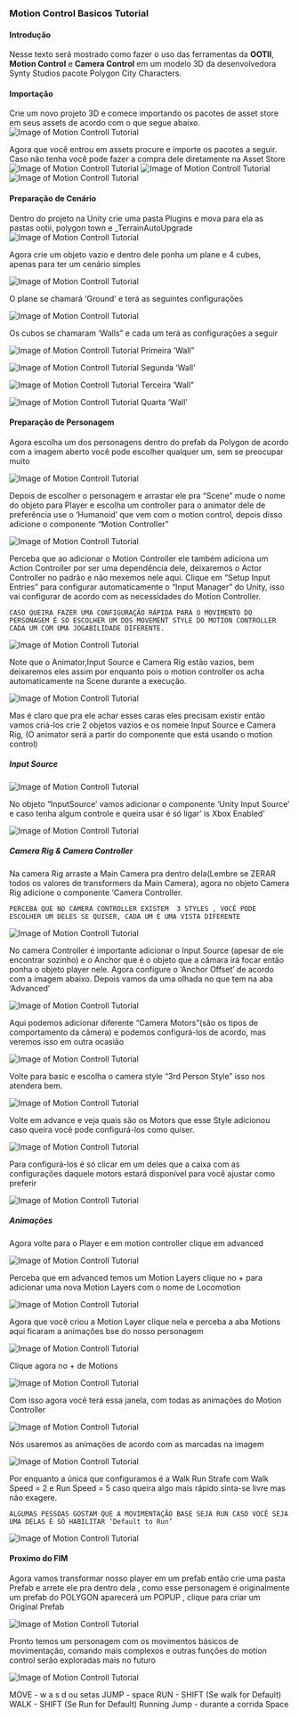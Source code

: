 
### Motion Control Basicos Tutorial

#### Introdução
Nesse texto será mostrado como fazer o uso das ferramentas da **OOTII**, **Motion Control** e **Camera Control**  em um modelo 3D da  desenvolvedora Synty Studios pacote Polygon City Characters.

#### Importação
Crie um novo projeto 3D e comece importando os pacotes de asset store em seus assets de acordo com o que  segue abaixo.
![Image of Motion Controll Tutorial](https://raw.githubusercontent.com/feldavol/unity_tutorials/master/motion_control_polygon/images/01.PNG)

Agora que você entrou em assets procure e importe os pacotes a seguir. Caso não tenha você pode fazer a compra dele diretamente na Asset Store
![Image of Motion Controll Tutorial](https://raw.githubusercontent.com/feldavol/unity_tutorials/master/motion_control_polygon/images/02.PNG)
![Image of Motion Controll Tutorial](https://raw.githubusercontent.com/feldavol/unity_tutorials/master/motion_control_polygon/images/03.PNG)
![Image of Motion Controll Tutorial](https://raw.githubusercontent.com/feldavol/unity_tutorials/master/motion_control_polygon/images/04.PNG)

#### Preparação de Cenário
Dentro do projeto na Unity crie uma pasta Plugins e mova para ela as pastas ootii, polygon town e _TerrainAutoUpgrade
![Image of Motion Controll Tutorial](https://raw.githubusercontent.com/feldavol/unity_tutorials/master/motion_control_polygon/images/05.PNG)

Agora crie um objeto vazio e dentro dele ponha um plane e 4 cubes, apenas para ter um cenário simples

![Image of Motion Controll Tutorial](https://raw.githubusercontent.com/feldavol/unity_tutorials/master/motion_control_polygon/images/06.PNG)

O plane se chamará ‘Ground’ e terá as seguintes configurações

![Image of Motion Controll Tutorial](https://raw.githubusercontent.com/feldavol/unity_tutorials/master/motion_control_polygon/images/07.PNG)

Os cubos se chamaram ‘Walls” e cada um terá as configurações a seguir

![Image of Motion Controll Tutorial](https://raw.githubusercontent.com/feldavol/unity_tutorials/master/motion_control_polygon/images/08.PNG)
Primeira ‘Wall”

![Image of Motion Controll Tutorial](https://raw.githubusercontent.com/feldavol/unity_tutorials/master/motion_control_polygon/images/09.PNG)
Segunda ‘Wall’

![Image of Motion Controll Tutorial](https://raw.githubusercontent.com/feldavol/unity_tutorials/master/motion_control_polygon/images/10.PNG)
Terceira ‘Wall”

![Image of Motion Controll Tutorial](https://raw.githubusercontent.com/feldavol/unity_tutorials/master/motion_control_polygon/images/11.PNG)
Quarta ‘Wall’

#### Preparação de Personagem

Agora escolha um dos personagens dentro do prefab da Polygon de acordo com a imagem aberto você pode escolher qualquer um, sem se preocupar muito

![Image of Motion Controll Tutorial](https://raw.githubusercontent.com/feldavol/unity_tutorials/master/motion_control_polygon/images/12.PNG)

Depois de escolher o personagem  e arrastar ele pra “Scene” mude o nome do objeto para Player e escolha um controller para o animator dele de preferência  use o ‘Humanoid’ que vem com o motion control, depois disso adicione o componente “Motion Controller”

![Image of Motion Controll
Tutorial](https://raw.githubusercontent.com/feldavol/unity_tutorials/master/motion_control_polygon/images/13.PNG)

Perceba que ao adicionar o Motion Controller ele também adiciona um Action Controller por ser uma dependência dele, deixaremos o Actor Controller no padrão e não mexemos nele aqui.  Clique em “Setup Input Entries” para configurar automaticamente o “Input Manager” do Unity, isso vai configurar de acordo com as necessidades do Motion Controller.

 `CASO QUEIRA FAZER UMA CONFIGURAÇÃO RÁPIDA PARA O MOVIMENTO DO PERSONAGEM É SO ESCOLHER UM DOS MOVEMENT STYLE DO MOTION CONTROLLER CADA UM COM UMA JOGABILIDADE DIFERENTE.`
 
![Image of Motion Controll Tutorial](https://raw.githubusercontent.com/feldavol/unity_tutorials/master/motion_control_polygon/images/14.PNG)

 Note que o Animator,Input Source e Camera Rig estão vazios, bem deixaremos eles assim por enquanto pois o motion controller os acha automaticamente na Scene durante a execução.
 
![Image of Motion Controll Tutorial](https://raw.githubusercontent.com/feldavol/unity_tutorials/master/motion_control_polygon/images/15.PNG)

Mas é claro que pra ele achar esses caras eles precisam existir então vamos criá-los crie 2 objetos vazios e os nomeie Input Source e Camera Rig, (O animator será a partir do componente que está usando o motion control)

##### Input Source

![Image of Motion Controll Tutorial](https://raw.githubusercontent.com/feldavol/unity_tutorials/master/motion_control_polygon/images/16.PNG)

No objeto “InputSource’ vamos adicionar o componente ‘Unity Input Source’ e caso tenha algum controle e queira usar é só ligar’ is Xbox Enabled’

![Image of Motion Controll Tutorial](https://raw.githubusercontent.com/feldavol/unity_tutorials/master/motion_control_polygon/images/17.PNG)

##### Camera Rig & Camera Controller

Na camera Rig arraste a Main Camera pra dentro dela(Lembre se ZERAR todos os valores de transformers da Main Camera), agora no objeto Camera Rig adicione o componente ‘Camera Controller.

`PERCEBA QUE NO CAMERA CONTROLLER EXISTEM  3 STYLES , VOCÊ PODE ESCOLHER UM DELES SE QUISER, CADA UM É UMA VISTA DIFERENTE `

![Image of Motion Controll Tutorial](https://raw.githubusercontent.com/feldavol/unity_tutorials/master/motion_control_polygon/images/18.PNG)

No camera Controller é importante adicionar o Input Source (apesar de ele encontrar sozinho) e o Anchor que é o objeto que a câmara irá focar então ponha o objeto player nele. Agora configure o ‘Anchor Offset’ de acordo com a imagem abaixo. Depois vamos da uma olhada no que tem na aba ‘Advanced’

![Image of Motion Controll Tutorial](https://raw.githubusercontent.com/feldavol/unity_tutorials/master/motion_control_polygon/images/19.PNG)

Aqui podemos adicionar diferente “Camera Motors”(são os tipos de comportamento da câmera) e podemos configurá-los de acordo, mas veremos isso em outra ocasião

![Image of Motion Controll Tutorial](https://raw.githubusercontent.com/feldavol/unity_tutorials/master/motion_control_polygon/images/19a.PNG)

Volte para basic e escolha o camera style “3rd Person Style” isso nos atendera bem.

![Image of Motion Controll Tutorial](https://raw.githubusercontent.com/feldavol/unity_tutorials/master/motion_control_polygon/images/20.PNG)

Volte em advance e veja quais são os Motors que esse Style adicionou caso queira você pode configurá-los como quiser.

![Image of Motion Controll Tutorial](https://raw.githubusercontent.com/feldavol/unity_tutorials/master/motion_control_polygon/images/20a.PNG)

Para configurá-los é só clicar em um deles que a caixa com as configurações daquele motors estará disponível para você ajustar como preferir

![Image of Motion Controll Tutorial](https://raw.githubusercontent.com/feldavol/unity_tutorials/master/motion_control_polygon/images/20b.PNG)

##### Animações

Agora volte para o Player e em motion controller clique em advanced 

![Image of Motion Controll Tutorial](https://raw.githubusercontent.com/feldavol/unity_tutorials/master/motion_control_polygon/images/21.PNG)

Perceba que em advanced temos um Motion Layers clique no + para adicionar uma nova Motion Layers com o nome de Locomotion

![Image of Motion Controll Tutorial](https://raw.githubusercontent.com/feldavol/unity_tutorials/master/motion_control_polygon/images/21a.PNG)

Agora que você criou a Motion Layer clique nela e perceba a aba Motions aqui ficaram a animações bse do nosso personagem

![Image of Motion Controll Tutorial](https://raw.githubusercontent.com/feldavol/unity_tutorials/master/motion_control_polygon/images/21c.PNG)

Clique agora no + de Motions

![Image of Motion Controll Tutorial](https://raw.githubusercontent.com/feldavol/unity_tutorials/master/motion_control_polygon/images/21d.PNG)

Com isso agora você terá essa janela, com todas as animações do Motion Controller

![Image of Motion Controll Tutorial](https://raw.githubusercontent.com/feldavol/unity_tutorials/master/motion_control_polygon/images/22.PNG)


Nós usaremos as animações de acordo com as marcadas na imagem

![Image of Motion Controll Tutorial](https://raw.githubusercontent.com/feldavol/unity_tutorials/master/motion_control_polygon/images/22a.PNG)

Por enquanto a única que configuramos é a Walk Run Strafe com Walk Speed  =  2 e Run Speed = 5 caso queira algo mais rápido sinta-se livre mas não exagere.

`ALGUMAS PESSOAS GOSTAM QUE A MOVIMENTAÇÃO BASE SEJA RUN CASO VOCÊ SEJA UMA DELAS É SÓ HABILITAR ‘Default to Run’`

![Image of Motion Controll Tutorial](https://raw.githubusercontent.com/feldavol/unity_tutorials/master/motion_control_polygon/images/23.PNG)

#### Proximo do FIM
Agora vamos transformar nosso player em um prefab então crie uma pasta Prefab e arrete ele pra dentro dela , como esse personagem é originalmente um prefab do POLYGON aparecerá um POPUP , clique para criar um Original Prefab

![Image of Motion Controll Tutorial](https://raw.githubusercontent.com/feldavol/unity_tutorials/master/motion_control_polygon/images/EXTRA.PNG)

Pronto temos um personagem com os movimentos básicos de movimentação, comando mais complexos e outras funções do motion control serão exploradas mais no futuro

![Image of Motion Controll Tutorial](https://raw.githubusercontent.com/feldavol/unity_tutorials/master/motion_control_polygon/images/24.PNG)

MOVE  - w a s d  ou setas 
JUMP - space
RUN  - SHIFT (Se walk for Default)
WALK  - SHIFT (Se Run for Default) 
Running Jump - durante a corrida Space
